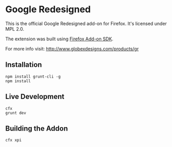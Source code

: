 # Google Redesigned

This is the official Google Redesigned add-on for Firefox. It's licensed under MPL 2.0.

The extension was built using [Firefox Add-on SDK](https://developer.mozilla.org/en-US/Add-ons/SDK).

For more info visit: http://www.globexdesigns.com/products/gr

## Installation

```
npm install grunt-cli -g
npm install
```

## Live Development

```
cfx
grunt dev
```

## Building the Addon

```
cfx xpi
```